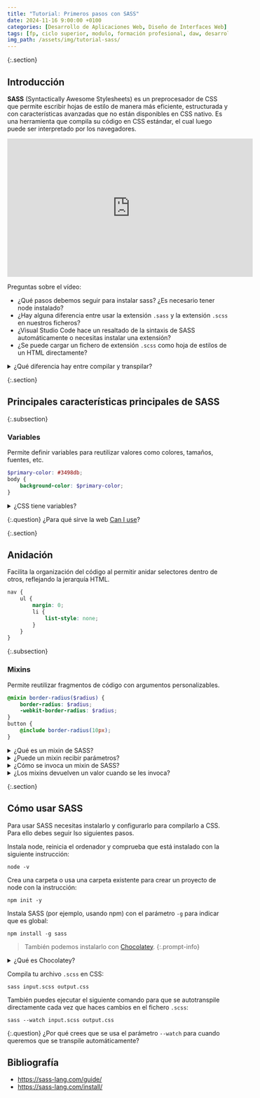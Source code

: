 ```yaml
---
title: "Tutorial: Primeros pasos con SASS"
date: 2024-11-16 9:00:00 +0100
categories: [Desarrollo de Aplicaciones Web, Diseño de Interfaces Web]
tags: [fp, ciclo superior, modulo, formación profesional, daw, desarrollo de aplicaciones web, diseño de interfaces web, diw, sass]
img_path: /assets/img/tutorial-sass/
---
```


{:.section}
## Introducción

**SASS** (Syntactically Awesome Stylesheets) es un preprocesador de CSS que permite escribir hojas de estilo de manera más eficiente, estructurada y con características avanzadas que no están disponibles en CSS nativo. Es una herramienta que compila su código en CSS estándar, el cual luego puede ser interpretado por los navegadores.

<iframe width="560" height="315" src="https://www.youtube.com/embed/BtiiM3jeb_c?si=SIae2atwq8JpcTqn" title="YouTube video player" frameborder="0" allow="accelerometer; autoplay; clipboard-write; encrypted-media; gyroscope; picture-in-picture; web-share" referrerpolicy="strict-origin-when-cross-origin" allowfullscreen></iframe>

Preguntas sobre el vídeo:

- ¿Qué pasos debemos seguir para instalar sass? ¿Es necesario tener node instalado?
- ¿Hay alguna diferencia entre usar la extensión `.sass` y la extensión `.scss` en nuestros ficheros?
- ¿Visual Studio Code hace un resaltado de la sintaxis de SASS automáticamente o necesitas instalar una extensión?
- ¿Se puede cargar un fichero de extensión `.scss` como hoja de estilos de un HTML directamente?

<details class="card mb-2">
  <summary class="card-header question">¿Qué diferencia hay entre compilar y transpilar?</summary>
  <div class="card-body" markdown="1">

La **compilación** es el proceso mediante el cual el código fuente escrito en un lenguaje de alto nivel (como Java o C++) se traduce completamente a un lenguaje de bajo nivel o lenguaje máquina (código binario), el cual puede ser ejecutado directamente por el sistema operativo o la máquina.

La **transpilación** es un proceso en el cual el código fuente de un lenguaje de programación es transformado en otro código fuente, pero dentro del mismo nivel de abstracción.

<!-- Comentario para que no se descuajeringue la cosa -->
  </div>
</details>

{:.section}
## Principales características principales de SASS

{:.subsection}
### Variables

Permite definir variables para reutilizar valores como colores, tamaños, fuentes, etc.  

```scss
$primary-color: #3498db;
body {
    background-color: $primary-color;
}
```

<details class="card mb-2">
  <summary class="card-header question">¿CSS tiene variables?</summary>
  <div class="card-body" markdown="1">

Si. A partir de 2017, la mayoría de los navegadores modernos comenzaron a soportar variables CSS. Sin embargo, versiones antiguas de ciertos navegadores  no son compatibles con esta funcionalidad, por lo que se recomienda verificar la compatibilidad antes de implementarlas en proyectos donde se necesite compatibilidad con navegadores más antiguos.

Comprueba en la web [Can I use](https://caniuse.com/) si Internet Explorer (IE) es compatible o no con las variables CSS.

Comprueba también si IE es compatible con los template literals.

<!-- Comentario para que no se descuajeringue la cosa -->
  </div>
</details>

{:.question}
¿Para qué sirve la web [Can I use](https://caniuse.com/)?

{:.section}
## Anidación

Facilita la organización del código al permitir anidar selectores dentro de otros, reflejando la jerarquía HTML.

```scss
nav {
    ul {
        margin: 0;
        li {
            list-style: none;
        }
    }
}
```

{:.subsection}
### Mixins

Permite reutilizar fragmentos de código con argumentos personalizables.  

```scss
@mixin border-radius($radius) {
    border-radius: $radius;
    -webkit-border-radius: $radius;
}
button {
    @include border-radius(10px);
}
```

<details class="card mb-2">
  <summary class="card-header question">¿Qué es un mixin de SASS?</summary>
  <div class="card-body" markdown="1">

Un mixin en Sass es una forma de reutilizar bloques de código CSS dentro de tu hoja de estilos sin necesidad de repetir el código.

<!-- Comentario para que no se descuajeringue la cosa -->
  </div>
</details>

<details class="card mb-2">
  <summary class="card-header question">¿Puede un mixin recibir parámetros?</summary>
  <div class="card-body" markdown="1">

Los mixins pueden aceptar parámetros para hacerlos más dinámicos y reutilizables.

<!-- Comentario para que no se descuajeringue la cosa -->
  </div>
</details>

<details class="card mb-2">
  <summary class="card-header question">¿Cómo se invoca un mixin de SASS?</summary>
  <div class="card-body" markdown="1">

Con la palabra clave `@include`.

<!-- Comentario para que no se descuajeringue la cosa -->
  </div>
</details>

<details class="card mb-2">
  <summary class="card-header question">¿Los mixins devuelven un valor cuando se les invoca?</summary>
  <div class="card-body" markdown="1">

A diferencia de las funciones en otros lenguajes de programación, los mixins en Sass no devuelven un valor. Simplemente insertan el código CSS donde se usan.

<!-- Comentario para que no se descuajeringue la cosa -->
  </div>
</details>

{:.section}
## Cómo usar SASS

Para usar SASS necesitas instalarlo y configurarlo para compilarlo a CSS. Para ello debes seguir lso siguientes pasos.

Instala node, reinicia el ordenador y comprueba que está instalado con la siguiente instrucción:

```console
node -v
```

Crea una carpeta o usa una carpeta existente para crear un proyecto de node con la instrucción:

```console
npm init -y
```

Instala SASS (por ejemplo, usando npm) con el parámetro `-g` para indicar que es global:  

```console
npm install -g sass
```

> También podemos instalarlo con [Chocolatey](https://chocolatey.org/).
{:.prompt-info}

<details class="card mb-2">
  <summary class="card-header question">¿Qué es Chocolatey?</summary>
  <div class="card-body" markdown="1">

Es un gestor de paquetes para Windows.

Recuerda que un gestor de paquetes o package manager es una herramienta que facilita la instalación, actualización, configuración y gestión de software como pueden ser programas, frameworks, herramientas o librerías.

<!-- Comentario para que no se descuajeringue la cosa -->
  </div>
</details>

Compila tu archivo `.scss` en CSS:

```console
sass input.scss output.css
```

También puedes ejecutar el siguiente comando para que se autotranspile directamente cada vez que haces cambios en el fichero `.scss`:

```console
sass --watch input.scss output.css
```

{:.question}
¿Por qué crees que se usa el parámetro `--watch` para cuando queremos que se transpile automáticamente?

## Bibliografía

- <https://sass-lang.com/guide/>
- <https://sass-lang.com/install/>
